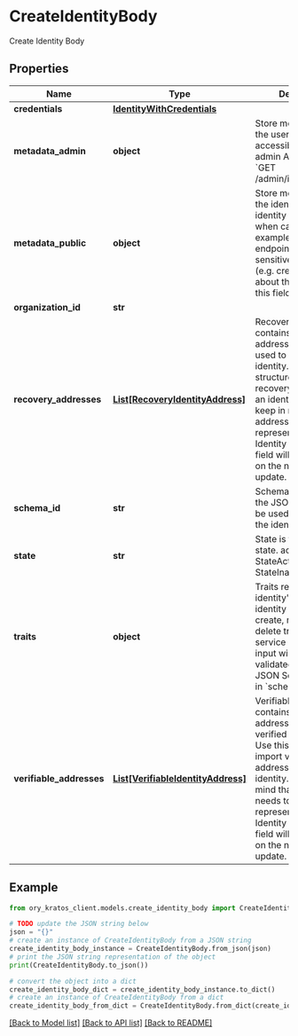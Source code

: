 # CreateIdentityBody

Create Identity Body

## Properties

Name | Type | Description | Notes
------------ | ------------- | ------------- | -------------
**credentials** | [**IdentityWithCredentials**](IdentityWithCredentials.md) |  | [optional] 
**metadata_admin** | **object** | Store metadata about the user which is only accessible through admin APIs such as &#x60;GET /admin/identities/&lt;id&gt;&#x60;. | [optional] 
**metadata_public** | **object** | Store metadata about the identity which the identity itself can see when calling for example the session endpoint. Do not store sensitive information (e.g. credit score) about the identity in this field. | [optional] 
**organization_id** | **str** |  | [optional] 
**recovery_addresses** | [**List[RecoveryIdentityAddress]**](RecoveryIdentityAddress.md) | RecoveryAddresses contains all the addresses that can be used to recover an identity.  Use this structure to import recovery addresses for an identity. Please keep in mind that the address needs to be represented in the Identity Schema or this field will be overwritten on the next identity update. | [optional] 
**schema_id** | **str** | SchemaID is the ID of the JSON Schema to be used for validating the identity&#39;s traits. | 
**state** | **str** | State is the identity&#39;s state. active StateActive inactive StateInactive | [optional] 
**traits** | **object** | Traits represent an identity&#39;s traits. The identity is able to create, modify, and delete traits in a self-service manner. The input will always be validated against the JSON Schema defined in &#x60;schema_url&#x60;. | 
**verifiable_addresses** | [**List[VerifiableIdentityAddress]**](VerifiableIdentityAddress.md) | VerifiableAddresses contains all the addresses that can be verified by the user.  Use this structure to import verified addresses for an identity. Please keep in mind that the address needs to be represented in the Identity Schema or this field will be overwritten on the next identity update. | [optional] 

## Example

```python
from ory_kratos_client.models.create_identity_body import CreateIdentityBody

# TODO update the JSON string below
json = "{}"
# create an instance of CreateIdentityBody from a JSON string
create_identity_body_instance = CreateIdentityBody.from_json(json)
# print the JSON string representation of the object
print(CreateIdentityBody.to_json())

# convert the object into a dict
create_identity_body_dict = create_identity_body_instance.to_dict()
# create an instance of CreateIdentityBody from a dict
create_identity_body_from_dict = CreateIdentityBody.from_dict(create_identity_body_dict)
```
[[Back to Model list]](../README.md#documentation-for-models) [[Back to API list]](../README.md#documentation-for-api-endpoints) [[Back to README]](../README.md)



